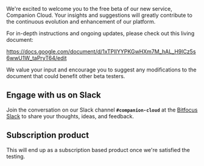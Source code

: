 We're excited to welcome you to the free beta of our new service, Companion Cloud. Your insights and suggestions will greatly contribute to the continuous evolution and enhancement of our platform.

For in-depth instructions and ongoing updates, please check out this living document:

https://docs.google.com/document/d/1xTPIIYYPKGwHXm7M_hAL_H9lCz5s6wwU1W_taPryT64/edit

We value your input and encourage you to suggest any modifications to the document that could benefit other beta testers.

## Engage with us on Slack

Join the conversation on our Slack channel **`#companion-cloud`** at the [Bitfocus Slack](https://bitfocus.io/api/slackinvite) to share your thoughts, ideas, and feedback.

## Subscription product

This will end up as a subscription based product once we're satisfied the testing.
